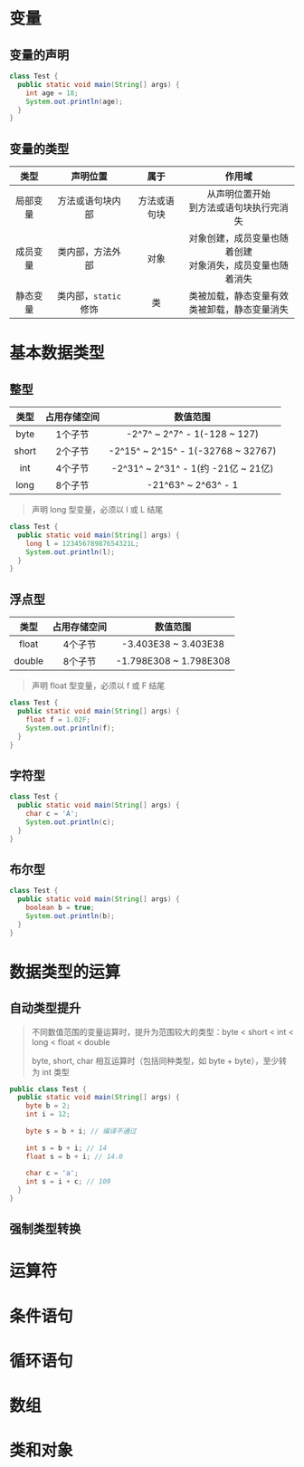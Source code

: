 # 变量

## 变量的声明

```java
class Test {
  public static void main(String[] args) {
    int age = 18;
    System.out.println(age);
  }
}
```

## 变量的类型

|   类型   |       声明位置        |     属于     |                            作用域                            |
| :------: | :-------------------: | :----------: | :----------------------------------------------------------: |
| 局部变量 |   方法或语句块内部    | 方法或语句块 |         从声明位置开始<br />到方法或语句块执行完消失         |
| 成员变量 |   类内部，方法外部    |     对象     | 对象创建，成员变量也随着创建<br />对象消失，成员变量也随着消失 |
| 静态变量 | 类内部，`static` 修饰 |      类      |      类被加载，静态变量有效<br />类被卸载，静态变量消失      |





# 基本数据类型

## 整型

| 类型  | 占用存储空间 |              数值范围               |
| :---: | :----------: | :---------------------------------: |
| byte  |   1个子节    |    -2^7^ ~ 2^7^ - 1(-128 ~  127)    |
| short |   2个子节    | -2^15^ ~ 2^15^ - 1(-32768 ~ 32767)  |
|  int  |   4个子节    | -2^31^ ~ 2^31^ - 1(约 -21亿 ~ 21亿) |
| long  |   8个子节    |         -21^63^ ~ 2^63^ - 1         |

> 声明 long 型变量，必须以 l 或 L 结尾

```java
class Test {
  public static void main(String[] args) {
    long l = 12345678987654321L;
    System.out.println(l);
  }
}
```

## 浮点型

|  类型  | 占用存储空间 |        数值范围        |
| :----: | :----------: | :--------------------: |
| float  |   4个子节    |  -3.403E38 ~ 3.403E38  |
| double |   8个子节    | -1.798E308 ~ 1.798E308 |

> 声明 float 型变量，必须以 f 或 F 结尾

```java
class Test {
  public static void main(String[] args) {
    float f = 1.02F;
    System.out.println(f);
  }
}
```

## 字符型

```java
class Test {
  public static void main(String[] args) {
    char c = 'A';
    System.out.println(c);
  }
}
```

## 布尔型

```java
class Test {
  public static void main(String[] args) {
    boolean b = true;
    System.out.println(b);
  }
}
```





# 数据类型的运算

## 自动类型提升

> 不同数值范围的变量运算时，提升为范围较大的类型：byte < short < int < long < float < double
>
> byte, short, char 相互运算时（包括同种类型，如 byte + byte），至少转为 int 类型

```java
public class Test {
  public static void main(String[] args) {
    byte b = 2;
    int i = 12;
    
    byte s = b + i; // 编译不通过
    
    int s = b + i; // 14
    float s = b + i; // 14.0
    
    char c = 'a';
    int s = i + c; // 109
  }
}
```

## 强制类型转换





# 运算符





# 条件语句





# 循环语句





# 数组





# 类和对象


